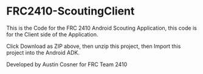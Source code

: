 FRC2410-ScoutingClient
======================

This is the Code for the FRC 2410 Android Scouting Application, this code is for the Client side of the Application.

Click Download as ZIP above, then unzip this project, then Import this project into the Android ADK.

Developed by Austin Cosner for FRC Team 2410

